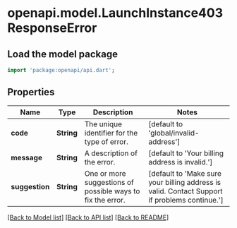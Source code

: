 # openapi.model.LaunchInstance403ResponseError

## Load the model package
```dart
import 'package:openapi/api.dart';
```

## Properties
Name | Type | Description | Notes
------------ | ------------- | ------------- | -------------
**code** | **String** | The unique identifier for the type of error. | [default to 'global/invalid-address']
**message** | **String** | A description of the error. | [default to 'Your billing address is invalid.']
**suggestion** | **String** | One or more suggestions of possible ways to fix the error. | [default to 'Make sure your billing address is valid. Contact Support if problems continue.']

[[Back to Model list]](../README.md#documentation-for-models) [[Back to API list]](../README.md#documentation-for-api-endpoints) [[Back to README]](../README.md)


